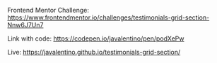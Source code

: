 Frontend Mentor Challenge: https://www.frontendmentor.io/challenges/testimonials-grid-section-Nnw6J7Un7

Link with code: https://codepen.io/javalentino/pen/podXePw

Live: https://javalentino.github.io/testimonials-grid-section/
